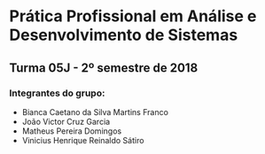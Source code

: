 # Prática Profissional em Análise e Desenvolvimento de Sistemas
## Turma 05J - 2º semestre de 2018

### Integrantes do grupo:

* Bianca Caetano da Silva Martins Franco
* João Victor Cruz Garcia 
* Matheus Pereira Domingos
* Vinicius Henrique Reinaldo Sátiro

